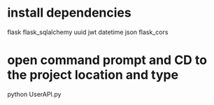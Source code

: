 
# install dependencies
flask
flask_sqlalchemy
uuid
jwt
datetime
json
flask_cors

# open command prompt and CD to the project location and type
python UserAPI.py